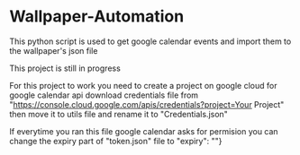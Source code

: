 # Wallpaper-Automation
This python script is used to get google calendar events and import them to the wallpaper's json file

This project is still in progress

For this project to work you need to create a project on google cloud for google calendar api
download credentials file from "https://console.cloud.google.com/apis/credentials?project=Your Project"
then move it to utils file and rename it to "Credentials.json"

If everytime you ran this file google calendar asks for permision you can change the expiry part of "token.json" file to "expiry": ""}
